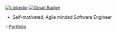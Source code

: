 <!--![Malek's GitHub stats](https://github-readme-stats.vercel.app/api?username=maleksmida&hide=contribs,issues&show_icons=true)-->

<!--## Hi there <img src="https://media.giphy.com/media/hvRJCLFzcasrR4ia7z/giphy.gif" width="25px">-->

<!--<img align="right" alt="GIF" src="https://media0.giphy.com/media/Y0gol5hgay5HMC0Vp6/giphy.gif" width="180" height="180" />-->

<!--**Who am I:**-->

[![Linkedin](https://img.shields.io/badge/-LinkedIn-blue?style=flat-square&logo=Linkedin&logoColor=white&link=https://www.linkedin.com/in/malek-smida-ba58b9153/)](https://www.linkedin.com/in/maleksmida/)
[![Gmail Badge](https://img.shields.io/badge/-Gmail-c14438?style=flat-square&logo=Gmail&logoColor=white&link=mailto:malek.ssmida@gmail.com)](mailto:malek.ssmida@gmail.com)

- Self-motivated, Agile minded Software Engineer

✨[Portfolio](https://maleksmida.com/) <br/>
<!--✨[Blog](https://maleksmida.blog/)-->

<!--<a href="https://app.daily.dev/malek_smida"><img src="https://api.daily.dev/devcards/d469e6922d644dfeb17b9d2d2b26f898.png?r=lpd" width="300" alt="malek smida's Dev Card"/></a>-->

<!--[![Top Langs](https://github-readme-stats.vercel.app/api/top-langs/?username=maleksmida)](https://github.com/anuraghazra/github-readme-stats)-->
